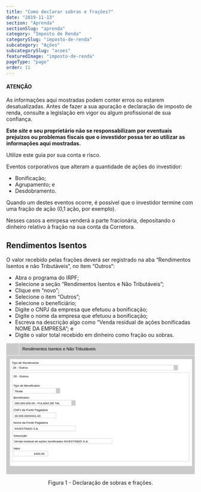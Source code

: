 ```yaml
---
title: "Como declarar sobras e frações?"
date: "2019-11-13"
section: "Aprenda"
sectionSlug: "aprenda"
category: "Imposto de Renda"
categorySlug: "imposto-de-renda"
subcategory: "Ações"
subcategorySlug: "acoes"
featuredImage: "imposto-de-renda"
pageType: "page"
order: 11
---
```


<div class="dashedBox">

<h4>ATENÇÃO</h4>

As informações aqui mostradas podem conter erros ou estarem desatualizadas. Antes de fazer a sua apuração e declaração de imposto de renda, consulte a legislação em vigor ou algum profissional de sua confiança.

**Este *site* e seu proprietário não se responsabilizam por eventuais prejuízos ou problemas fiscais que o investidor possa ter ao utilizar as informações aqui mostradas.**

Utilize este guia por sua conta e risco.


</div>

Eventos corporativos que alteram a quantidade de ações do investidor:

- Bonificação;
- Agrupamento; e
- Desdobramento.

Quando um destes eventos ocorre, é possível que o investidor termine com uma fração de ação (0,1 ação, por exemplo).

Nesses casos a emrpesa venderá a parte fracionária, depositando o dinheiro relativo à fração na sua conta da Corretora.

## Rendimentos Isentos

O valor recebido pelas frações deverá ser registrado na aba “Rendimentos Isentos e não Tributáveis“, no item “Outros“:

- Abra o programa do IRPF;
- Selecione a seção “Rendimentos Isentos e Não Tributáveis”;
- Clique em “novo”;
- Selecione o item “Outros”;
- Selecione o beneficiário;
- Digite o CNPJ da empresa que efetuou a bonificação;
- Digite o nome da empresa que efetuou a bonificação;
- Escreva na descrição algo como “Venda residual de ações bonificadas NOME DA EMPRESA”; e
- Digite o valor total recebido em dinheiro como fração ou sobras.



<div style="text-align:center">
<svg  viewBox="0 0 313.9 218" >
<style type="text/css">
	.st0{fill:#CBCBCB;}
	.st1{fill:#FFFFFF;}
	.st2{fill:none;stroke:#FFFFFF;stroke-width:0.5;stroke-miterlimit:10;}
	.st3{fill:none;stroke:#CBCBCB;stroke-width:0.5;stroke-miterlimit:10;}
	.st4{font-family:'Arial';}
	.st5{font-size:7px;}
	.st6{font-size:5px;}
</style>
<g id="fundo_cinza">
	<rect id="XMLID_103_" class="st0" width="313.9" height="218"/>
</g>
<g id="fundo_branco">
	<rect id="XMLID_102_" x="6.1" y="26.4" class="st1" width="303.3" height="177.9"/>
	<line id="XMLID_101_" class="st2" x1="317.5" y1="20.1" x2="-3.2" y2="20.1"/>
	<line id="XMLID_100_" class="st2" x1="21.3" y1="20.1" x2="21.3" y2="-2.1"/>
</g>
<g id="bordas">
	<rect id="XMLID_99_" x="9.9" y="49.1" class="st3" width="294.7" height="147.4"/>
	<rect id="XMLID_98_" x="9.9" y="36.3" class="st3" width="269.2" height="8.7"/>
	<rect id="XMLID_97_" x="12" y="74.7" class="st3" width="71.9" height="8.7"/>
	<rect id="XMLID_96_" x="12" y="179.3" class="st3" width="57.2" height="8.7"/>
	<rect id="XMLID_95_" x="12" y="95" class="st3" width="97.6" height="8.7"/>
	<rect id="XMLID_94_" x="12" y="115.8" class="st3" width="70.8" height="8.7"/>
	<rect id="XMLID_93_" x="12" y="137.5" class="st3" width="103.4" height="8.7"/>
	<rect id="XMLID_107_" x="12" y="158.4" class="st3" width="164.3" height="8.7"/>
</g>
<g id="botões">
	<rect id="XMLID_92_" x="82.8" y="74.7" class="st0" width="6.9" height="8.7"/>
	<rect id="XMLID_91_" x="108.5" y="95" class="st0" width="6.9" height="8.7"/>
	<rect id="XMLID_104_" x="279" y="36.3" class="st0" width="6.9" height="8.7"/>
</g>
<g id="texto">
	<text id="XMLID_90_" transform="matrix(1 0 0 1 26.7782 11.7102)" class="st4 st5">Rendimentos Isentos e Não Tributáveis</text>
	<text id="XMLID_89_" transform="matrix(1 0 0 1 9.4165 34.2029)" class="st4 st6">Tipo de Rendimento</text>
	<text id="XMLID_88_" transform="matrix(1 0 0 1 11.0002 42.5066)" class="st4 st6">26 - Outros</text>
	<text id="XMLID_87_" transform="matrix(1 0 0 1 11.9735 72.4883)" class="st4 st6">Tipo de Beneficiário</text>
	<text id="XMLID_86_" transform="matrix(1 0 0 1 14.0005 81.5724)" class="st4 st6">Titular</text>
	<text id="XMLID_85_" transform="matrix(1 0 0 1 11.8518 176.6306)" class="st4 st6">Valor</text>
	<text id="XMLID_84_" transform="matrix(1 0 0 1 45.5121 185.8904)" class="st4 st6">1000,00</text>
	<text id="XMLID_83_" transform="matrix(1 0 0 1 11.974 92.2556)" class="st4 st6">Beneficiário</text>
	<text id="XMLID_82_" transform="matrix(0.9651 0 0 1 14.0005 101.3397)" class="st4 st6">000.000.000-00 - FULANO DE TAL</text>
	<text id="XMLID_81_" transform="matrix(1 0 0 1 11.9736 56.546)" class="st4 st6">26 - Outros</text>
	<text id="XMLID_80_" transform="matrix(1 0 0 1 11.8078 112.6306)" class="st4 st6">CNPJ da Fonte Pagadora</text>
	<text id="XMLID_79_" transform="matrix(1 0 0 1 11.8076 133.7878)" class="st4 st6">Nome da Fonte Pagadora</text>
	<text id="XMLID_78_" transform="matrix(0.9651 0 0 1 14.0007 122.6454)" class="st4 st6">00.000.000/0001-00</text>
	<text id="XMLID_77_" transform="matrix(0.9651 0 0 1 14.0007 143.673)" class="st4 st6">INVESTINDO S.A.</text>
	<text id="XMLID_106_" transform="matrix(1 0 0 1 12.3554 155.6306)" class="st4 st6">Descrição</text>
	<text id="XMLID_105_" transform="matrix(1 0 0 1 13.0553 164.8904)" class="st4 st6">Venda residual de ações bonificadas INVESTINDO S.A.</text>
</g>
</svg>




</div>


<p class="legenda" style="text-align:center">Figura 1 - Declaração de sobras e frações.</p>